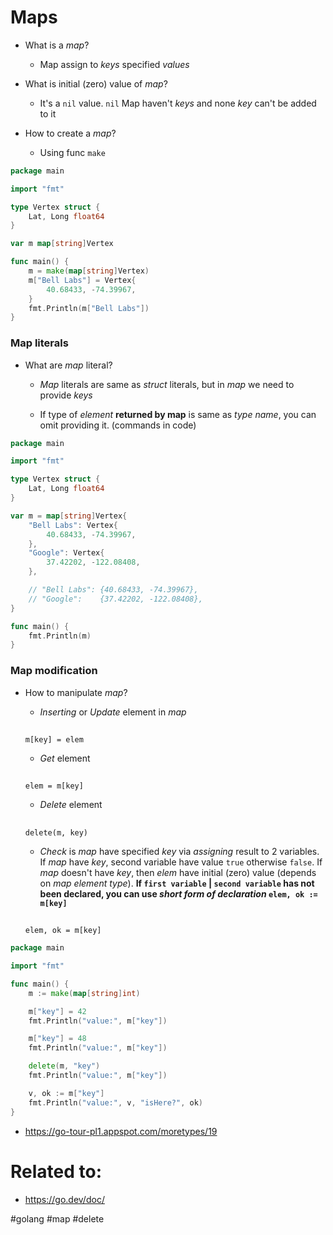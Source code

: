 # Maps

* What is a *map*?

    * Map assign to *keys* specified *values*



* What is initial (zero) value of *map*?

    * It's a `nil` value. `nil` Map haven't *keys* and none *key* can't be added to it

* How to create a *map*?

    * Using func `make`

```go
package main

import "fmt"

type Vertex struct {
	Lat, Long float64
}

var m map[string]Vertex

func main() {
	m = make(map[string]Vertex)
	m["Bell Labs"] = Vertex{
		40.68433, -74.39967,
	}
	fmt.Println(m["Bell Labs"])
}
```

### Map literals

* What are *map* literal?

    * *Map* literals are same as *struct* literals, but in *map* we need to provide *keys*

    * If type of *element* **returned by map** is same as *type name*, you can omit providing it. (commands in code)
```go
package main

import "fmt"

type Vertex struct {
	Lat, Long float64
}

var m = map[string]Vertex{
	"Bell Labs": Vertex{
		40.68433, -74.39967,
	}, 
	"Google": Vertex{
		37.42202, -122.08408,
	},

    // "Bell Labs": {40.68433, -74.39967},
    // "Google":    {37.42202, -122.08408},
}

func main() {
	fmt.Println(m)
}
```

### Map modification

* How to manipulate *map*?

    * *Inserting* or *Update* element in *map*
    ## 
    `m[key] = elem`

    * *Get* element
    ##
    `elem = m[key]`

    * *Delete* element
    ##
    `delete(m, key)`

    * *Check* is *map* have specified *key* via *assigning* result to 2 variables. If *map* have *key*, second variable have value `true` otherwise `false`. If *map* doesn't have *key*, then *elem* have 
    initial (zero) value (depends on *map element type*). **If `first variable` | `second variable` has not been declared, you can use *short form of declaration* `elem, ok := m[key]`**
    ##
    `elem, ok = m[key]`

```go
package main

import "fmt"

func main() {
	m := make(map[string]int)

	m["key"] = 42
	fmt.Println("value:", m["key"])

	m["key"] = 48
	fmt.Println("value:", m["key"])

	delete(m, "key")
	fmt.Println("value:", m["key"])

	v, ok := m["key"]
	fmt.Println("value:", v, "isHere?", ok)
}
```

* https://go-tour-pl1.appspot.com/moretypes/19

# Related to: 

* https://go.dev/doc/


#golang #map #delete 
